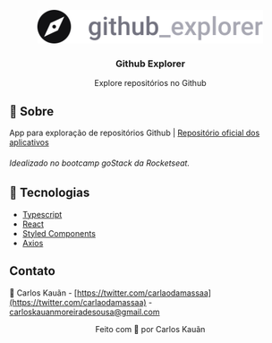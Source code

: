 <p align="center">
  <img src="https://github.com/cKauan/github-explorer/blob/main/src/assets/github-logo.svg" alt="Logo" height="60" />
  <h3 align="center">Github Explorer</h3>
  <p align="center">Explore repositórios no Github</p>
<p align="center">

## 📝 Sobre

App para exploração de repositórios Github | <a href="https://github.com/rocketseat-education/bootcamp-gostack-apps">Repositório oficial dos aplicativos</a>
###### Idealizado no bootcamp goStack da Rocketseat.


## 📌 Tecnologias

* [Typescript](https://www.typescriptlang.org)
* [React](https://github.com/facebook/react)
* [Styled Components](https://styled-components.com)
* [Axios](https://github.com/axios/axios)


## Contato

:boy: Carlos Kauãn - [https://twitter.com/carlaodamassaa](https://twitter.com/carlaodamassaa) - carloskauanmoreiradesousa@gmail.com

<p align="center">Feito com 💚 por Carlos Kauãn</p>
